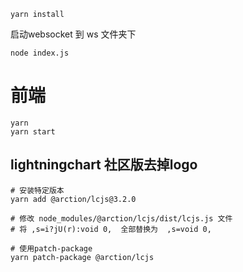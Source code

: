 ```
yarn install
```

启动websocket
到 ws 文件夹下
```
node index.js
```

# 前端
```
yarn
yarn start
```

## lightningchart 社区版去掉logo
```shell
# 安装特定版本
yarn add @arction/lcjs@3.2.0

# 修改 node_modules/@arction/lcjs/dist/lcjs.js 文件
# 将 ,s=i?jU(r):void 0,  全部替换为  ,s=void 0,

# 使用patch-package
yarn patch-package @arction/lcjs
```
